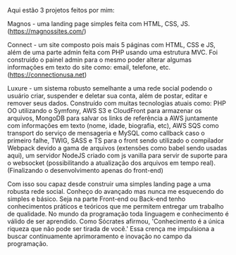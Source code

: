 Aqui estão 3 projetos feitos por mim:

Magnos - uma landing page simples feita com HTML, CSS, JS.
(https://magnossites.com/)

Connect - um site composto pois mais 5 páginas com HTML, CSS e JS, além de uma parte admin feita com PHP usando uma estrutura MVC. Foi construído o painel admin para o mesmo poder alterar algumas informações em texto do site como: email, telefone, etc.
(https://connectionusa.net)

Luxure - um sistema robusto semelhante a uma rede social podendo o usuário criar, suspender e deletar sua conta, além de postar, editar e remover seus dados. Construído com muitas tecnologias atuais como: PHP OO utilizando o Symfony, AWS S3 e CloudFront para armazenar os arquivos, MongoDB para salvar os links de referência a AWS juntamente com informações em texto (nome, idade, biografia, etc), AWS SQS como transport do serviço de mensageria e MySQL como callback caso o primeiro falhe, TWIG, SASS e TS para o front sendo utilizado o compilador Webpack devido a gama de arquivos (extensões como babel sendo usadas aqui), um servidor NodeJS criado com js vanilla para servir de suporte para o websocket (possibilitando a atualização dos arquivos em tempo real).
(Finalizando o desenvolvimento apenas do front-end)

Com isso sou capaz desde construir uma simples landing page a uma robusta rede social. Conheço do avançado mas nunca me esquecendo do simples e básico. Seja na parte Front-end ou Back-end tenho conhecimentos práticos e teóricos que me permitem entregar um trabalho de qualidade. No mundo da programação toda linguagem e conhecimento é válido de ser aprendido.
Como Sócrates afirmou, 'Conhecimento é a única riqueza que não pode ser tirada de você.' Essa crença me impulsiona a buscar continuamente aprimoramento e inovação no campo da programação.
